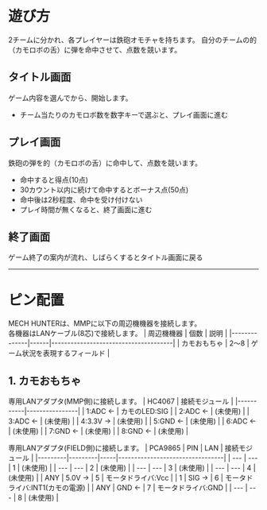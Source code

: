 # 遊び方
2チームに分かれ、各プレイヤーは鉄砲オモチャを持ちます。
自分のチームの的（カモロボの舌）に弾を命中させて、点数を競います。

## タイトル画面
ゲーム内容を選んでから、開始します。</BR>
- チーム当たりのカモロボ数を数字キーで選ぶと、プレイ画面に進む

## プレイ画面
鉄砲の弾を的（カモロボの舌）に命中して、点数を競います。</BR>
- 命中すると得点(10点)
- 30カウント以内に続けて命中するとボーナス点(50点)
- 命中後は2秒程度、命中を受け付けない
- プレイ時間が無くなると、終了画面に進む

## 終了画面
ゲーム終了の案内が流れ、しばらくするとタイトル画面に戻る

-----
# ピン配置
MECH HUNTERは、MMPに以下の周辺機機器を接続します。</BR>
各機器はLANケーブル(8芯)で接続します。
| 周辺機機器   | 個数 | 説明                                 |
|--------------|------|--------------------------------------|
| カモおもちゃ | 2～8 | ゲーム状況を表現するフィールド       |

## 1. カモおもちゃ
専用LANアダプタ(MMP側)に接続します。
| HC4067    | 接続モジュール |
|-----------|----------------|
| 1:ADC  ← | カモのLED:SIG  |
| 2:ADC  ← | (未使用)       |
| 3:ADC  ← | (未使用)       |
| 4:3.3V → | (未使用)       |
| 5:GND  ← | (未使用)       |
| 6:ADC  ← | (未使用)       |
| 7:GND  ← | (未使用)       |
| 8:GND  ← | (未使用)       |

専用LANアダプタ(FIELD側)に接続します。
| PCA9865 | PIN     | LAN | 接続モジュール                  |
|---------|---------|-----|---------------------------------|
| ---     | ---     |  1  | (未使用)                        |
| ---     | ---     |  2  | (未使用)                        |
| ---     | ---     |  3  | (未使用)                        |
| ---     | ---     |  4  | (未使用)                        |
| ANY     | 5.0V → |  5  | モータドライバ:Vcc              |
| 1       | SIG  → |  6  | モータドライバ:INT1(カモの電源) |
| ANY     | GND  ← |  7  | モータドライバ:GND              |
| ---     | ---     |  8  | (未使用)                        |